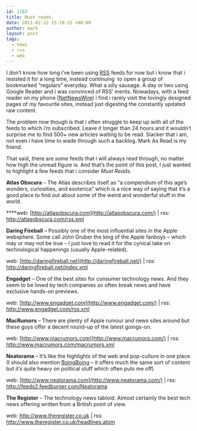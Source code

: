 ```yaml
---
id: 1183
title: Must reads.
date: 2011-02-22 15:10:15 +00:00
author: mark
layout: post
tags:
  - news
  - rss
  - web
---
```

I don&#8217;t know how long i&#8217;ve been using [RSS](http://en.wikipedia.org/wiki/RSS) feeds for now but i know that i resisted it for a long time, instead continuing  to open a group of bookmarked &#8220;regulars&#8221; everyday. What a silly sausage. A day or two using Google Reader and i was convinced of RSS&#8217; merits. Nowadays, with a feed reader on my phone ([NetNewsWire](http://netnewswireapp.com/iphone/)) i find i rarely visit the lovingly designed pages of my favourite sites, instead just digesting the constantly updated raw content.

The problem now though is that i often struggle to keep up with all of the feeds to which i&#8217;m subscribed. Leave it longer than 24 hours and it wouldn&#8217;t surprise me to find 500+ new articles waiting to be read. Slacker that i am, not even i have time to wade through such a backlog. Mark As Read is my friend.

That said, there are _some_ feeds that i will always read through, no matter how high the unread figure is. And that&#8217;s the point of this post, I just wanted to highlight a few feeds that i consider _Must Reads_.

**Atlas Obscura** &#8211; The Atlas describes itself as &#8220;a compendium of this age&#8217;s wonders, curiosities, and esoterica&#8221; which is a nice way of saying that it&#8217;s a good place to find out about some of the weird and wonderful stuff in the world.

****web: [http://atlasobscura.com](http://atlasobscura.com/) | rss: <http://atlasobscura.com/rss.xml>

**Daring Fireball** &#8211; Possibly one of the most influential sites in the Apple websphere. Some call John Gruber the king of the Apple fanboys &#8211; which may or may not be true &#8211; I just love to read it for the cynical take on technological happenings (usually Apple-related).

web: [http://daringfireball.net](http://daringfireball.net/) | rss: <http://daringfireball.net/index.xml>

**Engadget** &#8211; One of the best sites for consumer technology news. And they seem to be loved by tech companies so often break news and have exclusive hands-on previews.

web: [http://www.engadget.com](http://www.engadget.com/) | rss: <http://www.engadget.com/rss.xml>

**MacRumors** &#8211; There are plenty of Apple rumour and news sites around but these guys offer a decent round-up of the latest goings-on.

web: [http://www.macrumors.com](http://www.macrumors.com/) | rss: <http://www.macrumors.com/macrumors.xml>

**Neatorama** &#8211; It&#8217;s like the highlights of the web and pop-culture in one place. (I should also mention [BoingBoing](http://boingboing.net/) &#8211; it offers much the same sort of content but it&#8217;s quite heavy on political stuff which often puts me off)

web: [http://www.neatorama.com](http://www.neatorama.com/) | rss: <http://feeds2.feedburner.com/Neatorama>

**The Register** &#8211; The technology news tabloid. Almost certainly the best tech news offering written from a British point of view.

web: <http://www.theregister.co.uk> | rss: <http://www.theregister.co.uk/headlines.atom>